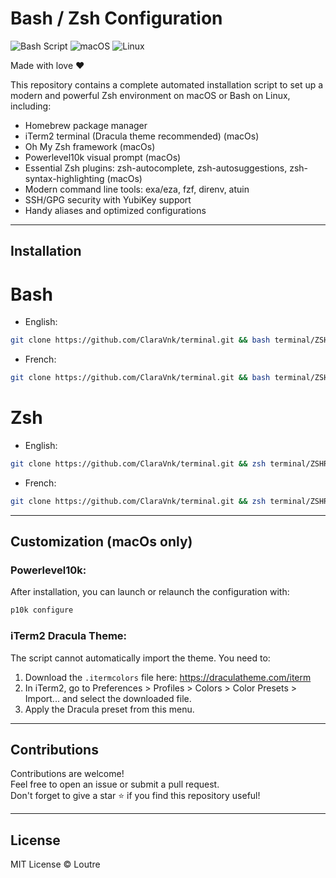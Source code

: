 # Bash / Zsh Configuration

![Bash Script](https://img.shields.io/badge/bash_script-%23121011.svg?style=for-the-badge&logo=gnu-bash&logoColor=white) ![macOS](https://img.shields.io/badge/mac%20os-000000?style=for-the-badge&logo=macos&logoColor=F0F0F0) ![Linux](https://img.shields.io/badge/Linux-FCC624?style=for-the-badge&logo=linux&logoColor=black)

Made with love ❤️

This repository contains a complete automated installation script to set up a modern and powerful Zsh environment on macOS or Bash on Linux, including:
* Homebrew package manager
* iTerm2 terminal (Dracula theme recommended) (macOs)
* Oh My Zsh framework (macOs)
* Powerlevel10k visual prompt (macOs)
* Essential Zsh plugins: zsh-autocomplete, zsh-autosuggestions, zsh-syntax-highlighting (macOs)
* Modern command line tools: exa/eza, fzf, direnv, atuin
* SSH/GPG security with YubiKey support
* Handy aliases and optimized configurations

---

## Installation

# Bash

* English:
```bash
git clone https://github.com/ClaraVnk/terminal.git && bash terminal/ZSHRC_By_Loutre_en.sh && source ~/.bashrc
```

* French:
```bash
git clone https://github.com/ClaraVnk/terminal.git && bash terminal/ZSHRC_By_Loutre.sh && source ~/.bashrc
```

# Zsh

* English:
```zsh
git clone https://github.com/ClaraVnk/terminal.git && zsh terminal/ZSHRC_By_Loutre_en.sh && source ~/.zshrc
```

* French:
```zsh
git clone https://github.com/ClaraVnk/terminal.git && zsh terminal/ZSHRC_By_Loutre.sh && source ~/.zshrc
```

---

## Customization (macOs only)

### Powerlevel10k:
After installation, you can launch or relaunch the configuration with:

```zsh
p10k configure
```

### iTerm2 Dracula Theme:
The script cannot automatically import the theme. You need to:
1. Download the `.itermcolors` file here: https://draculatheme.com/iterm
2. In iTerm2, go to Preferences > Profiles > Colors > Color Presets > Import... and select the downloaded file.
3. Apply the Dracula preset from this menu.

---

## Contributions

Contributions are welcome!  
Feel free to open an issue or submit a pull request.  
Don't forget to give a star ⭐️ if you find this repository useful!

---

## License

MIT License © Loutre
